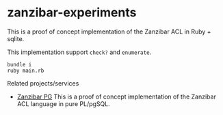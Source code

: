 # zanzibar-experiments

This is a proof of concept implementation of the Zanzibar ACL in Ruby + sqlite.

This implementation support `check?` and `enumerate`.

```
bundle i
ruby main.rb
```

Related projects/services

* [Zanzibar PG](https://github.com/josephglanville/zanzibar-pg) This is a proof of concept implementation of the Zanzibar ACL language in pure PL/pgSQL.